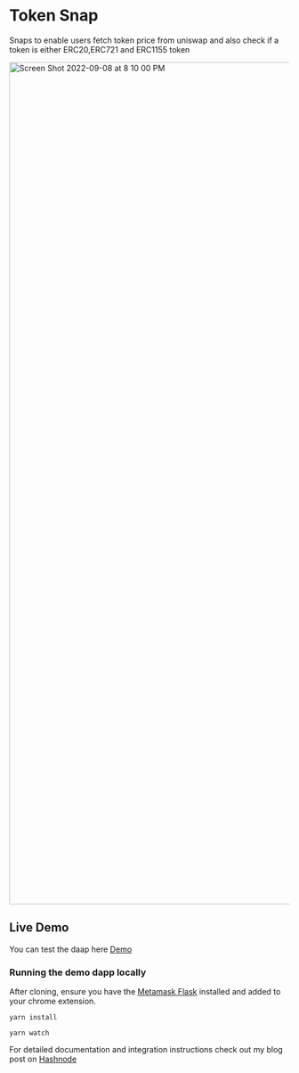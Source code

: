 # Token Snap

Snaps to enable users fetch token price from uniswap and also check if a token is either ERC20,ERC721 and ERC1155 token

<img width="1512" alt="Screen Shot 2022-09-08 at 8 10 00 PM" src="https://user-images.githubusercontent.com/52764879/189172705-97655761-f9ad-4023-b4db-c4f33c47ac31.png">


## Live Demo

You can test the daap here [Demo](https://khadeeejah.github.io/token-snap)

### Running the demo dapp locally

After cloning, ensure you have the [Metamask Flask](https://metamask.io/flask/) installed and added to your chrome extension.

```shell
yarn install

yarn watch
```

For detailed documentation and integration instructions check out my blog post on [Hashnode]()
